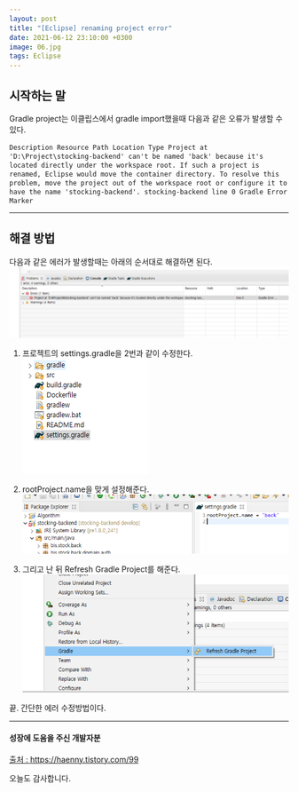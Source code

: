 ```yaml
---
layout: post
title: "[Eclipse] renaming project error"
date: 2021-06-12 23:10:00 +0300
image: 06.jpg
tags: Eclipse
---
```


## 시작하는 말

Gradle project는 이클립스에서 gradle import했을때 다음과 같은 오류가 발생할 수 있다.

```
Description Resource Path Location Type Project at 'D:\Project\stocking-backend' can't be named 'back' because it's located directly under the workspace root. If such a project is renamed, Eclipse would move the container directory. To resolve this problem, move the project out of the workspace root or configure it to have the name 'stocking-backend'. stocking-backend line 0 Gradle Error Marker
```

---

## 해결 방법

다음과 같은 에러가 발생할때는 아래의 순서대로 해결하면 된다.  
![eclipseerror](/images/ee1.PNG)

1. 프로젝트의 settings.gradle을 2번과 같이 수정한다.  
   ![eclipseerror](/images/ee2.PNG)

2. rootProject.name을 맞게 설정해준다.  
   ![eclipseerror](/images/ee3.PNG)

3. 그리고 난 뒤 Refresh Gradle Project를 해준다.  
   ![eclipseerror](/images/ee4.PNG)

끝. 간단한 에러 수정방법이다.

---

#### 성장에 도움을 주신 개발자분

[출처 : ](https://haenny.tistory.com/99) https://haenny.tistory.com/99

오늘도 감사합니다.
